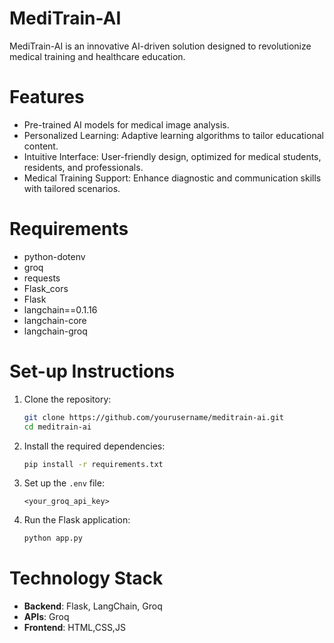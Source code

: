 # MediTrain-AI
MediTrain-AI is an innovative AI-driven solution designed to revolutionize medical training and healthcare education.
# Features
 - Pre-trained AI models for medical image analysis.
 - Personalized Learning: Adaptive learning algorithms to tailor educational content.
 - Intuitive Interface: User-friendly design, optimized for medical students, residents, and professionals.
 - Medical Training Support: Enhance diagnostic and communication skills with tailored scenarios.
# Requirements
- python-dotenv
- groq
- requests
- Flask_cors
- Flask
- langchain==0.1.16
- langchain-core
- langchain-groq

# Set-up Instructions

1. Clone the repository:
   ```bash
   git clone https://github.com/yourusername/meditrain-ai.git
   cd meditrain-ai
   ```

2. Install the required dependencies:
   ```bash
   pip install -r requirements.txt
   ```

3. Set up the `.env` file:
   ```plaintext
   <your_groq_api_key>
   ```

4. Run the Flask application:
   ```bash
   python app.py
   ```

# Technology Stack

- **Backend**: Flask, LangChain, Groq
- **APIs**: Groq
- **Frontend**: HTML,CSS,JS
